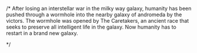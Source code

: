 /*
After losing an interstellar war in the milky way galaxy, humanity has been pushed through a wormhole into the nearby galaxy of andromeda by the victors. 
The wormhole was opened by The Caretakers, an ancient race that seeks to preserve all intelligent life in the galaxy.
Now humanity has to restart in a brand new galaxy.


*/
